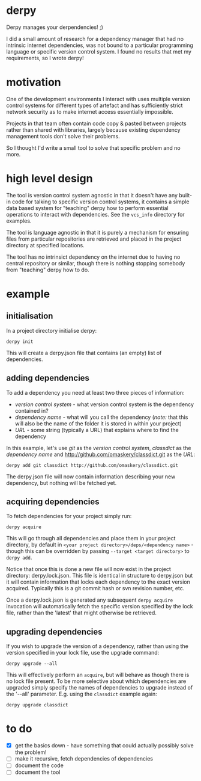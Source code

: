 # derpy

Derpy manages your derpendencies! ;)

I did a small amount of research for a dependency manager that had no
intrinsic internet dependencies, was not bound to a particular programming
language or specific version control system. I found no results that
met my requirements, so I wrote derpy!

# motivation

One of the development environments I interact with uses multiple version control systems
for different types of artefact and has sufficiently strict network security as to make
internet access essentially impossible.

Projects in that team often contain code copy & pasted between projects rather than shared
with libraries, largely because existing dependency management tools don't solve their problems.

So I thought I'd write a small tool to solve that specific problem and no more.

# high level design

The tool is version control system agnostic in that it doesn't have any built-in code for talking
to specific version control systems, it contains a simple data based system for "teaching" derpy how
to perform essential operations to interact with dependencies. See the `vcs_info` directory for examples.

The tool is language agnostic in that it is purely a mechanism for ensuring files from particular repositories
are retrieved and placed in the project directory at specified locations.

The tool has no intrinsict dependency on the internet due to having no central repository or similar,
though there is nothing stopping somebody from "teaching" derpy how to do.

# example

## initialisation

In a project directory initialise derpy:

`derpy init`

This will create a derpy.json file that contains (an empty) list of dependencies.

## adding dependencies

To add a dependency you need at least two three pieces of information:

- *version control system* - what version control system is the dependency contained in?
- *dependency name* - what will you call the dependency
  (*note:* that this will also be the name of the folder it is stored in within your project)
- *URL* - some string (typically a URL) that explains where to find the dependency

In this example, let's use _git_ as the *version control system*, _classdict_ as the *dependency name*
and http://github.com/omaskery/classdict.git as the *URL*:

`derpy add git classdict http://github.com/omaskery/classdict.git`

The derpy.json file will now contain information describing your new dependency, but nothing will be fetched yet.

## acquiring dependencies

To fetch dependencies for your project simply run:

`derpy acquire`

This will go through all dependencies and place them in your project directory, by default in
`<your project directory>/deps/<dependency name>` - though this can be overridden by passing
`--target <target directory>` to `derpy add`.

Notice that once this is done a new file will now exist in the project directory: derpy.lock.json.
This file is identical in structure to derpy.json but it will contain information that locks each
dependency to the exact version acquired. Typically this is a git commit hash or svn revision number, etc.

Once a derpy.lock.json is generated any subsequent `derpy acquire` invocation will automatically
fetch the specific version specified by the lock file, rather than the 'latest' that might otherwise
be retrieved.

## upgrading dependencies

If you wish to upgrade the version of a dependency, rather than using the version specified in your
lock file, use the upgrade command:

`derpy upgrade --all`

This will effectively perform an `acquire`, but will behave as though there is no lock file present.
To be more selective about which dependencies are upgraded simply specify the names of dependencies
to upgrade instead of the '--all' parameter. E.g. using the `classdict` example again:

`derpy upgrade classdict`

# to do

- [x] get the basics down - have something that could actually possibly solve the problem!
- [ ] make it recursive, fetch dependencies of dependencies
- [ ] document the code
- [ ] document the tool
